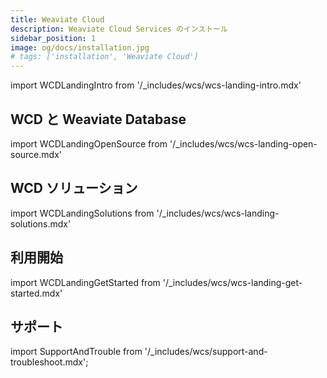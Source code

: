 ```yaml
---
title: Weaviate Cloud
description: Weaviate Cloud Services のインストール
sidebar_position: 1
image: og/docs/installation.jpg
# tags: ['installation', 'Weaviate Cloud']
---
```


import WCDLandingIntro from '/_includes/wcs/wcs-landing-intro.mdx'

<WCDLandingIntro/>

## WCD と Weaviate Database

import WCDLandingOpenSource from '/_includes/wcs/wcs-landing-open-source.mdx'

<WCDLandingOpenSource/>

## WCD ソリューション

import WCDLandingSolutions from '/_includes/wcs/wcs-landing-solutions.mdx'

<WCDLandingSolutions/>

## 利用開始

import WCDLandingGetStarted from '/_includes/wcs/wcs-landing-get-started.mdx'

<WCDLandingGetStarted/>

## サポート

import SupportAndTrouble from '/_includes/wcs/support-and-troubleshoot.mdx';

<SupportAndTrouble />

